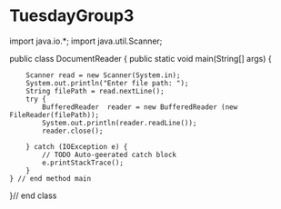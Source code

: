 # TuesdayGroup3
import java.io.*;
import java.util.Scanner;


public class DocumentReader {
	public static void main(String[] args) {
		
		Scanner read = new Scanner(System.in);
		System.out.println("Enter file path: ");
		String filePath = read.nextLine();
		try {
			BufferedReader  reader = new BufferedReader (new FileReader(filePath));
			System.out.println(reader.readLine());
			reader.close();
			
		} catch (IOException e) {
			// TODO Auto-geerated catch block
			e.printStackTrace();
		}
	} // end method main

}// end class
